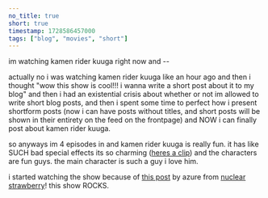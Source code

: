```yaml
---
no_title: true
short: true
timestamp: 1728586457000
tags: ["blog", "movies", "short"]
---
```

im watching kamen rider kuuga right now and --

actually no i was watching kamen rider kuuga like an hour ago and then i thought "wow this show is cool!!! i wanna write a short post about it to my blog" and then i had an existential crisis about whether or not im allowed to write short blog posts, and then i spent some time to perfect how i present shortform posts (now i can have posts without titles, and short posts will be shown in their entirety on the feed on the frontpage) and NOW i can finally post about kamen rider kuuga.

so anyways im 4 episodes in and kamen rider kuuga is really fun. it has like SUCH bad special effects its so charming ([heres a clip](https://youtube.com/clip/Ugkx37wljqH-LrNb-n48WSC-xgu969L9h9AU?si=9zW-qoHQI8xi4Wfo)) and the characters are fun guys. the main character is such a guy i love him.

i started watching the show because of [this post](https://entanma.com/posts/2024-09-17-Rambling%20about%20Kamen%20Rider%20pt%201.html) by azure from [nuclear strawberry](https://entanma.com/)! this show ROCKS.